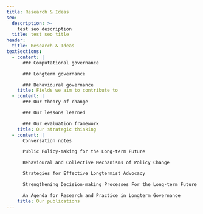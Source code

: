 ```yaml
---
title: Research & Ideas
seo:
  description: >-
    test seo description
  title: test seo title
header:
  title: Research & Ideas
textSections:
  - content: |
      ### Computational governance

      ### Longterm governance

      ### Behavioural governance
    title: Fields we aim to contribute to
  - content: |
      ### Our theory of change

      ### Our lessons learned

      ### Our evaluation framework
    title: Our strategic thinking
  - content: |
      Conversation notes

      Public Policy-making for the Long-term Future

      Behavioural and Collective Mechanisms of Policy Change

      Strategies for Effective Longtermist Advocacy

      Strengthening Decision-making Processes For the Long-term Future

      An Agenda for Research and Practice in Longterm Governance
    title: Our publications
---
```

